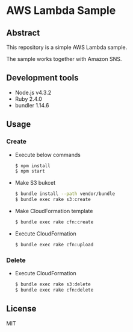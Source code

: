 # AWS Lambda Sample

## Abstract

This repository is a simple AWS Lambda sample.

The sample works together with Amazon SNS.

## Development tools

* Node.js v4.3.2
* Ruby 2.4.0
* bundler 1.14.6

## Usage

### Create

* Execute below commands
    ```sh
    $ npm install
    $ npm start
    ```

* Make S3 bukcet
    ```sh
    $ bundle install --path vendor/bundle
    $ bundle exec rake s3:create
    ```

* Make CloudFormation template
    ```sh
    $ bundle exec rake cfn:create
    ```

* Execute CloudFormation
    ```sh
    $ bundle exec rake cfn:upload
    ```

### Delete

* Execute CloudFormation
    ```sh
    $ bundle exec rake s3:delete
    $ bundle exec rake cfn:delete
    ```

## License
MIT